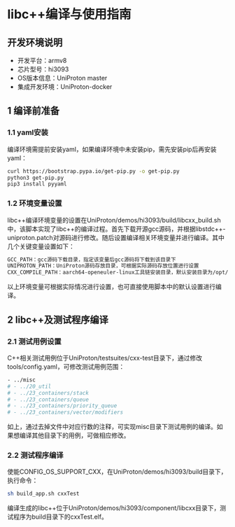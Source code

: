 # libc++编译与使用指南

## 开发环境说明
- 开发平台：armv8
- 芯片型号：hi3093
- OS版本信息：UniProton master
- 集成开发环境：UniProton-docker

## 1 编译前准备

### 1.1 yaml安装
编译环境需提前安装yaml，如果编译环境中未安装pip，需先安装pip后再安装yaml：
```bash
curl https://bootstrap.pypa.io/get-pip.py -o get-pip.py
python3 get-pip.py
pip3 install pyyaml
```

### 1.2 环境变量设置
libc++编译环境变量的设置在UniProton/demos/hi3093/build/libcxx_build.sh中，该脚本实现了libc++的编译过程。首先下载开源gcc源码，并根据libstdc++-uniproton.patch对源码进行修改。随后设置编译相关环境变量并进行编译。其中几个关键变量设置如下：
```bash
GCC_PATH：gcc源码下载目录，指定该变量后gcc源码将下载到该目录下
UNIPROTON_PATH：UniProton源码存放目录，可根据实际源码存放位置进行设置
CXX_COMPILE_PATH：aarch64-openeuler-linux工具链安装目录，默认安装目录为/opt/openeuler/oecore-x86_64/sysroots/x86_64-openeulersdk-linux/usr
```
以上环境变量可根据实际情况进行设置，也可直接使用脚本中的默认设置进行编译。

## 2 libc++及测试程序编译

### 2.1 测试用例设置
C++相关测试用例位于UniProton/testsuites/cxx-test目录下，通过修改tools/config.yaml，可修改测试用例范围：
```bash
- ../misc
# - ../20_util
# - ../23_containers/stack
# - ../23_containers/queue
# - ../23_containers/priority_queue
# - ../23_containers/vector/modifiers
```
如上，通过去掉文件中对应行数的注释，可实现misc目录下测试用例的编译。如果想编译其他目录下的用例，可做相应修改。

### 2.2 测试程序编译
使能CONFIG_OS_SUPPORT_CXX，在UniProton/demos/hi3093/build目录下，执行命令：
```bash
sh build_app.sh cxxTest
```
编译生成的libc++位于UniProton/demos/hi3093/component/libcxx目录下，测试程序为build目录下的cxxTest.elf。